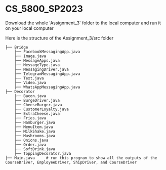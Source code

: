 # CS_5800_SP2023


Download the whole 'Assignment_3' folder to the local computer and run it on your local computer

Here is the structure of the Assignment_3/src folder
    
    ├── Bridge
        ├── FacebookMessagingApp.java
        ├── Image.java
        ├── MessageApps.java
        ├── MessageType.java 
        ├── MessagingDriver.java 
        ├── TelegramMessagingApp.java 
        ├── Text.java 
        ├── Video.java 
        ├── WhatsAppMessagingApp.java 
    ├── Decorator
        ├── Bacon.java
        ├── BurgeDriver.java
        ├── CheeseBurger.java
        ├── CustomerLoyalty.java
        ├── ExtraCheese.java
        ├── Fries.java
        ├── Hamburger.java 
        ├── MenuItem.java 
        ├── MilkShake.java 
        ├── Mushrooms.java
        ├── Onions.java
        ├── Order.java
        ├── SoftDrink.java 
        ├── ToppingDecorator.java 
    ├── Main.java     # run this program to show all the outputs of the CourseDriver, EmployeeDriver, ShipDriver, and CourseDriver
